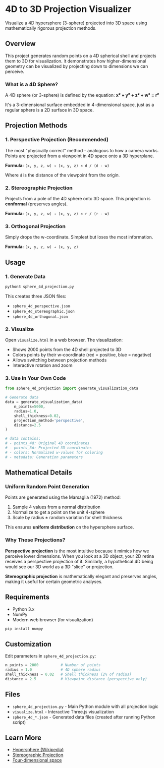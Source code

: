 # 4D to 3D Projection Visualizer

Visualize a 4D hypersphere (3-sphere) projected into 3D space using mathematically rigorous projection methods.

## Overview

This project generates random points on a 4D spherical shell and projects them to 3D for visualization. It demonstrates how higher-dimensional geometry can be visualized by projecting down to dimensions we can perceive.

### What is a 4D Sphere?

A 4D sphere (or 3-sphere) is defined by the equation: **x² + y² + z² + w² = r²**

It's a 3-dimensional surface embedded in 4-dimensional space, just as a regular sphere is a 2D surface in 3D space.

## Projection Methods

### 1. Perspective Projection (Recommended)
The most "physically correct" method - analogous to how a camera works. Points are projected from a viewpoint in 4D space onto a 3D hyperplane.

**Formula:** `(x, y, z, w) → (x, y, z) × d / (d - w)`

Where `d` is the distance of the viewpoint from the origin.

### 2. Stereographic Projection
Projects from a pole of the 4D sphere onto 3D space. This projection is **conformal** (preserves angles).

**Formula:** `(x, y, z, w) → (x, y, z) × r / (r - w)`

### 3. Orthogonal Projection
Simply drops the w-coordinate. Simplest but loses the most information.

**Formula:** `(x, y, z, w) → (x, y, z)`

## Usage

### 1. Generate Data

```bash
python3 sphere_4d_projection.py
```

This creates three JSON files:
- `sphere_4d_perspective.json`
- `sphere_4d_stereographic.json`
- `sphere_4d_orthogonal.json`

### 2. Visualize

Open `visualize.html` in a web browser. The visualization:
- Shows 2000 points from the 4D shell projected to 3D
- Colors points by their w-coordinate (red = positive, blue = negative)
- Allows switching between projection methods
- Interactive rotation and zoom

### 3. Use in Your Own Code

```python
from sphere_4d_projection import generate_visualization_data

# Generate data
data = generate_visualization_data(
    n_points=5000,
    radius=1.0,
    shell_thickness=0.02,
    projection_method='perspective',
    distance=2.5
)

# data contains:
# - points_4d: Original 4D coordinates
# - points_3d: Projected 3D coordinates
# - colors: Normalized w-values for coloring
# - metadata: Generation parameters
```

## Mathematical Details

### Uniform Random Point Generation

Points are generated using the Marsaglia (1972) method:
1. Sample 4 values from a normal distribution
2. Normalize to get a point on the unit 4-sphere
3. Scale by radius ± random variation for shell thickness

This ensures **uniform distribution** on the hypersphere surface.

### Why These Projections?

**Perspective projection** is the most intuitive because it mimics how we perceive lower dimensions. When you look at a 3D object, your 2D retina receives a perspective projection of it. Similarly, a hypothetical 4D being would see our 3D world as a 3D "slice" or projection.

**Stereographic projection** is mathematically elegant and preserves angles, making it useful for certain geometric analyses.

## Requirements

- Python 3.x
- NumPy
- Modern web browser (for visualization)

```bash
pip install numpy
```

## Customization

Edit parameters in `sphere_4d_projection.py`:

```python
n_points = 2000          # Number of points
radius = 1.0             # 4D sphere radius
shell_thickness = 0.02   # Shell thickness (2% of radius)
distance = 2.5           # Viewpoint distance (perspective only)
```

## Files

- `sphere_4d_projection.py` - Main Python module with all projection logic
- `visualize.html` - Interactive Three.js visualization
- `sphere_4d_*.json` - Generated data files (created after running Python script)

## Learn More

- [Hypersphere (Wikipedia)](https://en.wikipedia.org/wiki/N-sphere)
- [Stereographic Projection](https://en.wikipedia.org/wiki/Stereographic_projection)
- [Four-dimensional space](https://en.wikipedia.org/wiki/Four-dimensional_space)